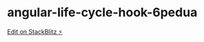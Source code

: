 # angular-life-cycle-hook-6pedua

[Edit on StackBlitz ⚡️](https://stackblitz.com/edit/angular-life-cycle-hook-6pedua)